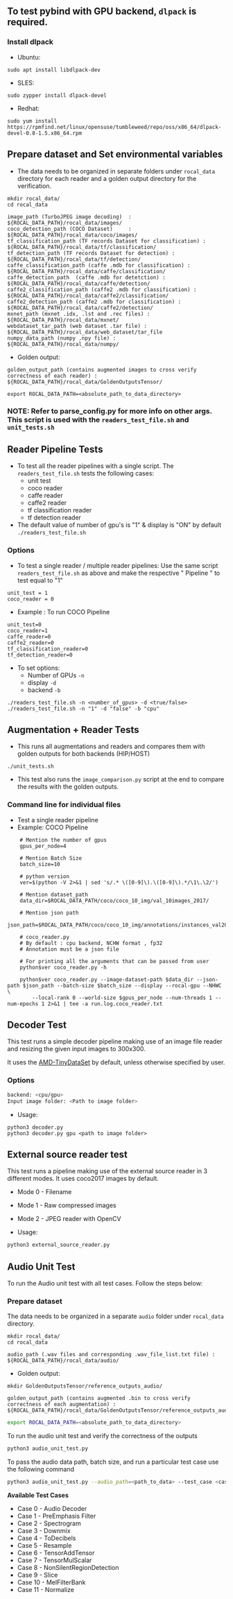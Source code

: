 ## To test pybind with GPU backend, `dlpack` is required.

### Install dlpack

* Ubuntu:

```
sudo apt install libdlpack-dev
```

* SLES:

```
sudo zypper install dlpack-devel
```

* Redhat:

```
sudo yum install https://rpmfind.net/linux/opensuse/tumbleweed/repo/oss/x86_64/dlpack-devel-0.8-1.5.x86_64.rpm
```

## Prepare dataset and Set environmental variables

* The data needs to be organized in separate folders under `rocal_data` directory for each reader and a golden output directory for the verification.

```
mkdir rocal_data/
cd rocal_data

image_path (TurboJPEG image decoding)  : ${ROCAL_DATA_PATH}/rocal_data/images/
coco_detection_path (COCO Dataset)     : ${ROCAL_DATA_PATH}/rocal_data/coco/images/
tf_classification_path (TF records Dataset for classification) : ${ROCAL_DATA_PATH}/rocal_data/tf/classification/
tf_detection_path (TF records Dataset for detection) : ${ROCAL_DATA_PATH}/rocal_data/tf/detection/
caffe_classification_path (caffe .mdb for classification) : ${ROCAL_DATA_PATH}/rocal_data/caffe/classification/
caffe_detection_path  (caffe .mdb for detetction) : ${ROCAL_DATA_PATH}/rocal_data/caffe/detection/
caffe2_classification_path (caffe2 .mdb for classification) : ${ROCAL_DATA_PATH}/rocal_data/caffe2/classification/
caffe2_detection_path (caffe2 .mdb for classification) : ${ROCAL_DATA_PATH}/rocal_data/caffe2/detection/
mxnet_path (mxnet .idx, .lst and .rec files) : ${ROCAL_DATA_PATH}/rocal_data/mxnet/
webdataset_tar_path (web dataset .tar file) : ${ROCAL_DATA_PATH}/rocal_data/web_dataset/tar_file
numpy_data_path (numpy .npy file) : ${ROCAL_DATA_PATH}/rocal_data/numpy/
```

* Golden output:

```
golden_output_path (contains augmented images to cross verify correctness of each reader) : ${ROCAL_DATA_PATH}/rocal_data/GoldenOutputsTensor/
```

`export ROCAL_DATA_PATH=<absolute_path_to_data_directory>`

### NOTE: Refer to parse_config.py for more info on other args. This script is used with the `readers_test_file.sh` and `unit_tests.sh`

## Reader Pipeline Tests

* To test all the reader pipelines with a single script. The `readers_test_file.sh` tests the following cases:
  * unit test
  * coco reader
  * caffe reader
  * caffe2 reader
  * tf classification reader
  * tf detection reader
* The default value of number of gpu's is "1" & display is "ON" by default
`./readers_test_file.sh`

### Options

* To test a single reader / multiple reader pipelines: Use the same script `readers_test_file.sh` as above and make the respective " Pipeline " to test equal to "1"

```shell
unit_test = 1
coco_reader = 0
```

* Example : To run COCO Pipeline

```shell
unit_test=0
coco_reader=1
caffe_reader=0
caffe2_reader=0
tf_classification_reader=0
tf_detection_reader=0
```

* To set options:
  * Number of GPUs `-n`
  * display `-d`
  * backend `-b`

```shell
./readers_test_file.sh -n <number_of_gpus> -d <true/false>
./readers_test_file.sh -n "1" -d "false" -b "cpu"
```

## Augmentation + Reader Tests

* This runs all augmentations and readers and compares them with golden outputs for both backends (HIP/HOST)

`./unit_tests.sh`

* This test also runs the `image_comparison.py` script at the end to compare the results with the golden outputs.
### Command line for individual files

* Test a single reader pipeline
* Example: COCO Pipeline

```shell
    # Mention the number of gpus
    gpus_per_node=4

    # Mention Batch Size
    batch_size=10

    # python version
    ver=$(python -V 2>&1 | sed 's/.* \([0-9]\).\([0-9]\).*/\1\.\2/')

    # Mention dataset_path
    data_dir=$ROCAL_DATA_PATH/coco/coco_10_img/val_10images_2017/

    # Mention json path
    json_path=$ROCAL_DATA_PATH/coco/coco_10_img/annotations/instances_val2017.json

    # coco_reader.py
    # By default : cpu backend, NCHW format , fp32
    # Annotation must be a json file

    # For printing all the arguments that can be passed from user
    python$ver coco_reader.py -h

    python$ver coco_reader.py --image-dataset-path $data_dir --json-path $json_path --batch-size $batch_size --display --rocal-gpu --NHWC \
        --local-rank 0 --world-size $gpus_per_node --num-threads 1 --num-epochs 1 2>&1 | tee -a run.log.coco_reader.txt
```

## Decoder Test

This test runs a simple decoder pipeline making use of an image file reader and resizing the given input images to 300x300.

It uses the [AMD-TinyDataSet](../../data/images/AMD-tinyDataSet/) by default, unless otherwise specified by user.

### Options

```bash
backend: <cpu/gpu>
Input image folder: <Path to image folder>
```

* Usage:

```shell
python3 decoder.py
python3 decoder.py gpu <path to image folder>
```

## External source reader test

This test runs a pipeline making use of the external source reader in 3 different modes. It uses coco2017 images by default.

* Mode 0 - Filename
* Mode 1 - Raw compressed images
* Mode 2 - JPEG reader with OpenCV

* Usage:

```bash
python3 external_source_reader.py
```

## Audio Unit Test

To run the Audio unit test with all test cases. Follow the steps below:

### Prepare dataset

The data needs to be organized in a separate `audio` folder under `rocal_data` directory.

```
mkdir rocal_data/
cd rocal_data

audio_path (.wav files and corresponding .wav_file_list.txt file) : ${ROCAL_DATA_PATH}/rocal_data/audio/
```

* Golden output:

```
mkdir GoldenOutputsTensor/reference_outputs_audio/

golden_output_path (contains augmented .bin to cross verify correctness of each augmentation) : ${ROCAL_DATA_PATH}/rocal_data/GoldenOutputsTensor/reference_outputs_audio/
```


```bash
export ROCAL_DATA_PATH=<absolute_path_to_data_directory>
```

To run the audio unit test and verify the correctness of the outputs

```bash
python3 audio_unit_test.py
```
To pass the audio data path, batch size, and run a particular test case use the following command

```bash
python3 audio_unit_test.py --audio_path=<path_to_data> --test_case <case(0-11)> --batch-size <batch_size>
```

**Available Test Cases**
* Case 0 - Audio Decoder
* Case 1 - PreEmphasis Filter
* Case 2 - Spectrogram
* Case 3 - Downmix
* Case 4 - ToDecibels
* Case 5 - Resample
* Case 6 - TensorAddTensor
* Case 7 - TensorMulScalar
* Case 8 - NonSilentRegionDetection
* Case 9 - Slice
* Case 10 - MelFilterBank
* Case 11 - Normalize
